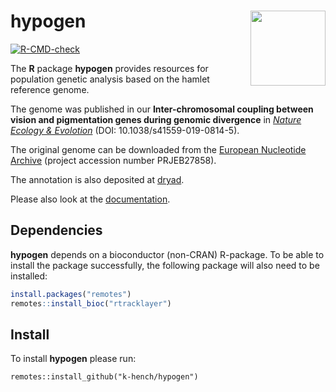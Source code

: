 # hypogen <img src="man/figures/logo.png" align="right" alt="" width="120" />

<!-- badges: start -->
[![R-CMD-check](https://github.com/k-hench/hypogen/workflows/R-CMD-check/badge.svg)](https://github.com/k-hench/hypogen/actions)
<!-- badges: end -->

The **R** package **hypogen** provides resources for population genetic analysis based on the hamlet reference genome.

The genome was published in our **Inter-chromosomal coupling between vision and pigmentation genes during genomic divergence** in [*Nature Ecology & Evolotion*](https://www.nature.com/natecolevol/) (DOI: 10.1038/s41559-019-0814-5).

The original genome can be downloaded from the [European Nucleotide Archive](https://www.ebi.ac.uk/ena/data/view/GCA_900610375.1) (project accession number PRJEB27858).

The annotation is also deposited at [dryad](https://doi.org/10.5061/dryad.pg8q56g).

Please also look at the [documentation](https://k-hench.github.io/hypogen/index.html).

## Dependencies 

**hypogen** depends on a bioconductor (non-CRAN) R-package.
To be able to install the package successfully, the following package will also need to be installed:

```r
install.packages("remotes")
remotes::install_bioc("rtracklayer")
```

## Install

To install **hypogen** please run:
```
remotes::install_github("k-hench/hypogen")
```

